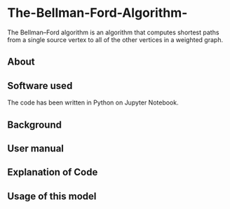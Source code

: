 # The-Bellman-Ford-Algorithm-
The Bellman–Ford algorithm is an algorithm that computes shortest paths from a single source vertex to all of the other vertices in a weighted graph.

## About

## Software used
The code has been written in Python on Jupyter Notebook. 

## Background

## User manual

## Explanation of Code

## Usage of this model



